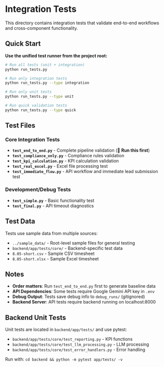 # Integration Tests

This directory contains integration tests that validate end-to-end workflows and cross-component functionality.

## Quick Start

**Use the unified test runner from the project root:**

```bash
# Run all tests (unit + integration)
python run_tests.py

# Run only integration tests
python run_tests.py --type integration

# Run only unit tests  
python run_tests.py --type unit

# Run quick validation tests
python run_tests.py --type quick
```

## Test Files

### Core Integration Tests
- **`test_end_to_end.py`** - Complete pipeline validation (🚀 **Run this first**)
- **`test_compliance_only.py`** - Compliance rules validation  
- **`test_kpi_calculation.py`** - KPI calculation validation
- **`test_real_excel.py`** - Excel file processing test
- **`test_immediate_flow.py`** - API workflow and immediate lead submission test

### Development/Debug Tests
- **`test_simple.py`** - Basic functionality test
- **`test_final.py`** - API timeout diagnostics

## Test Data

Tests use sample data from multiple sources:
- `../sample_data/` - Root-level sample files for general testing
- `backend/app/tests/core/` - Backend-specific test data
- `8.05-short.csv` - Sample CSV timesheet  
- `8.05-short.xlsx` - Sample Excel timesheet

## Notes

- **Order matters**: Run `test_end_to_end.py` first to generate baseline data
- **API Dependencies**: Some tests require Google Gemini API key in `.env`
- **Debug Output**: Tests save debug info to `debug_runs/` (gitignored)
- **Backend Server**: API tests require backend running on localhost:8000

## Backend Unit Tests

Unit tests are located in `backend/app/tests/` and use pytest:
- `backend/app/tests/core/test_reporting.py` - KPI functions
- `backend/app/tests/core/test_llm_processing.py` - LLM processing  
- `backend/app/tests/core/test_error_handlers.py` - Error handling

Run with: `cd backend && python -m pytest app/tests/ -v` 